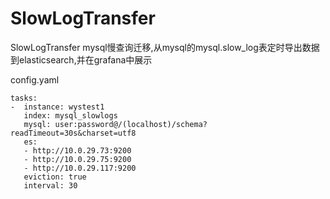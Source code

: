 # SlowLogTransfer
 SlowLogTransfer
mysql慢查询迁移,从mysql的mysql.slow_log表定时导出数据到elasticsearch,并在grafana中展示

config.yaml
```
tasks:
-  instance: wystest1
   index: mysql_slowlogs
   mysql: user:password@/(localhost)/schema?readTimeout=30s&charset=utf8
   es:
   - http://10.0.29.73:9200
   - http://10.0.29.75:9200
   - http://10.0.29.117:9200
   eviction: true
   interval: 30
